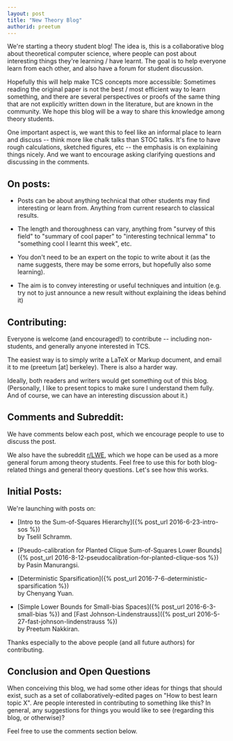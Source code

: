 ```yaml
---
layout: post
title: "New Theory Blog"
authorid: preetum
---
```


We're starting a theory student blog!  The idea is, this is a collaborative blog
about theoretical computer science, where people can post about interesting
things they're learning / have learnt. The goal is to help everyone learn from
each other, and also have a forum for student discussion.

Hopefully this will help make TCS concepts more accessible: Sometimes reading
the original paper is not the best / most efficient way to learn something, and
there are several perspectives or proofs of the same thing that are not
explicitly written down in the literature, but are known in the community. We
hope this blog will be a way to share this knowledge among theory students.

One important aspect is, we want this to feel like an informal place to learn
and discuss -- think more like chalk talks than STOC talks. It's fine to have
rough calculations, sketched figures, etc -- the emphasis is on explaining
things nicely. And we want to encourage asking clarifying questions and
discussing in the comments.

## On posts:
- Posts can be about anything technical that other students may find
  interesting or learn from. Anything from current research to classical
  results.

- The length and thoroughness can vary, anything from "survey of this field" to
  "summary of cool paper" to "interesting technical lemma" to "something cool I
  learnt this week", etc.

- You don't need to be an expert on the topic to write about it (as the name
  suggests, there may be some errors, but hopefully also some learning).

- The aim is to convey interesting or useful techniques and intuition (e.g. try
  not to just announce a new result without explaining the ideas behind it)

## Contributing:
Everyone is welcome (and encouraged!) to contribute -- including
non-students, and generally anyone interested in TCS.

The easiest way is to
simply write a LaTeX or Markup document, and email it to me (preetum [at]
berkeley).
There is also a harder way.

Ideally, both readers and writers would get something out of this blog.
(Personally, I like to present topics to make sure I understand them
fully. And of course, we can have an interesting discussion about it.)

<!--(In theory, the entire source code of this blog is public on Github, so you
can author a new post by compiling and pushing the appropriate files in the
appropriate places. In practice it's rather messy, but details are here).-->


## Comments and Subreddit:
We have comments below each post, which we encourage
people to use to discuss the post.

We also have the subreddit [r/LWE](https://www.reddit.com/r/LWE),
which we hope can be used as a more general
forum among theory students. Feel free to use this for both blog-related things
and general theory questions. Let's see how this works.


## Initial Posts:
We're launching with posts on:

- [Intro to the Sum-of-Squares Hierarchy]({% post_url 2016-6-23-intro-sos %})    
by Tselil Schramm.

- [Pseudo-calibration for Planted Clique Sum-of-Squares Lower Bounds]({% post_url
  2016-8-12-pseudocalibration-for-planted-clique-sos %})    
by Pasin Manurangsi.

- [Deterministic Sparsification]({% post_url 2016-7-6-deterministic-sparsification %})    
by Chenyang Yuan.

- [Simple Lower Bounds for Small-bias Spaces]({% post_url 2016-6-3-small-bias
  %}) and
[Fast Johnson-Lindenstrauss]({% post_url 2016-5-27-fast-johnson-lindenstrauss %})    
by Preetum Nakkiran.

Thanks especially to the above people (and all future authors) for contributing.

## Conclusion and Open Questions
When conceiving this blog, we had some other
ideas for things that should exist, such as a set of collaboratively-edited
pages on "How to best learn topic X". Are people interested in contributing to
something like this?  In general, any suggestions for things you would like to
see (regarding this blog, or otherwise)?

Feel free to use the comments section below.
